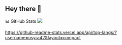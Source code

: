 ## Hey there 👋

📊 GitHub Stats
<img src="https://github-readme-stats.vercel.app/api?username=osyra42&show_icons=true&theme=radical">

https://github-readme-stats.vercel.app/api/top-langs/?username=osyra42&layout=compact
